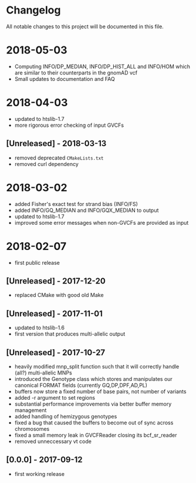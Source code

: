 # Changelog
All notable changes to this project will be documented in this file.

# 2018-05-03
- Computing INFO/DP_MEDIAN, INFO/DP_HIST_ALL and INFO/HOM which are similar to their counterparts in the gnomAD vcf
- Small updates to documentation and FAQ

# 2018-04-03
- updated to htslib-1.7
- more rigorous error checking of input GVCFs

## [Unreleased] - 2018-03-13
- removed deprecated `CMakeLists.txt`
- removed curl dependency

# 2018-03-02
- added Fisher's exact test for strand bias (INFO/FS)
- added INFO/GQ_MEDIAN and INFO/GQX_MEDIAN to output
- updated to htslib-1.7
- improved some error messages when non-GVCFs are provided as input

# 2018-02-07
- first public release

## [Unreleased] - 2017-12-20
- replaced CMake with good old Make

## [Unreleased] - 2017-11-01
- updated to htslib-1.6
- first version that produces multi-allelic output

## [Unreleased] - 2017-10-27
- heavily modified mnp_split function such that it will correctly handle (all?) multi-allelic MNPs
- introduced the Genotype class which stores and manipulates our canonical FORMAT fields (currently GQ,DP,DPF,AD,PL)
- buffers now store a fixed number of base pairs, not  number of variants
- added -r argument to set regions
- substantial performance improvements via better buffer memory management
- added handling of hemizygous genotypes
- fixed a bug that caused the buffers to become out of sync across chromosomes
- fixed a small memory leak in GVCFReader closing its bcf_sr_reader
- removed unneccessary vt code

## [0.0.0] - 2017-09-12
- first working release
